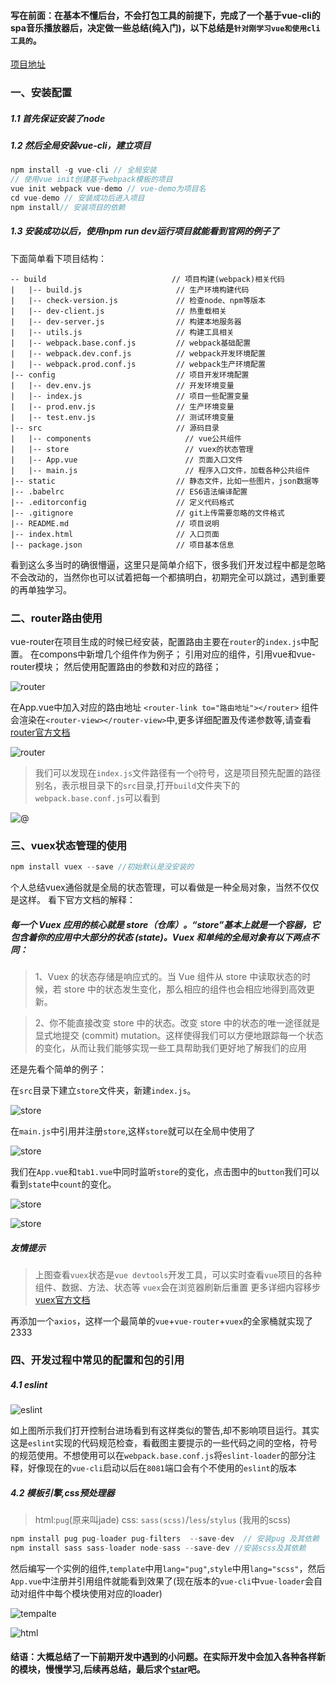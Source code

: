####  写在前面：在基本不懂后台，不会打包工具的前提下，完成了一个基于vue-cli的spa音乐播放器后，决定做一些总结(纯入门)，以下总结是`针对刚学习vue和使用cli工具的`。
[项目地址](https://github.com/tobeapro/vue-music-player)
### 一、安装配置
##### 1.1 首先保证安装了node
##### 1.2 然后全局安装vue-cli，建立项目
```javascript
npm install -g vue-cli // 全局安装
// 使用vue init创建基于webpack模板的项目
vue init webpack vue-demo // vue-demo为项目名
cd vue-demo // 安装成功后进入项目
npm install// 安装项目的依赖 
```
##### 1.3 安装成功以后，使用npm run dev运行项目就能看到官网的例子了
下面简单看下项目结构：
```
-- build                            // 项目构建(webpack)相关代码
|   |-- build.js                     // 生产环境构建代码
|   |-- check-version.js             // 检查node、npm等版本
|   |-- dev-client.js                // 热重载相关
|   |-- dev-server.js                // 构建本地服务器
|   |-- utils.js                     // 构建工具相关
|   |-- webpack.base.conf.js         // webpack基础配置
|   |-- webpack.dev.conf.js          // webpack开发环境配置
|   |-- webpack.prod.conf.js         // webpack生产环境配置
|-- config                           // 项目开发环境配置
|   |-- dev.env.js                   // 开发环境变量
|   |-- index.js                     // 项目一些配置变量
|   |-- prod.env.js                  // 生产环境变量
|   |-- test.env.js                  // 测试环境变量
|-- src                              // 源码目录
|   |-- components                     // vue公共组件
|   |-- store                          // vuex的状态管理
|   |-- App.vue                        // 页面入口文件
|   |-- main.js                        // 程序入口文件，加载各种公共组件
|-- static                           // 静态文件，比如一些图片，json数据等
|-- .babelrc                         // ES6语法编译配置
|-- .editorconfig                    // 定义代码格式
|-- .gitignore                       // git上传需要忽略的文件格式
|-- README.md                        // 项目说明
|-- index.html                       // 入口页面
|-- package.json                     // 项目基本信息
```
看到这么多当时的确很懵逼，这里只是简单介绍下，很多我们开发过程中都是忽略不会改动的，当然你也可以试着把每一个都搞明白，初期完全可以跳过，遇到重要的再单独学习。
###  二、router路由使用
vue-router在项目生成的时候已经安装，配置路由主要在`router`的`index.js`中配置。
在compons中新增几个组件作为例子；
引用对应的组件，引用vue和vue-router模块；
然后使用配置路由的参数和对应的路径；

![router](https://tobeapro.github.io/img/cli1.png)

在App.vue中加入对应的路由地址
`<router-link to="路由地址"></router>`
组件会渲染在`<router-view></router-view>`中,更多详细配置及传递参数等,请查看[router官方文档](https://router.vuejs.org/zh-cn/)

![router](https://tobeapro.github.io/img/cli2.png)

> 我们可以发现在`index.js`文件路径有一个`@`符号，这是项目预先配置的路径别名，表示根目录下的`src`目录,打开`build`文件夹下的`webpack.base.conf.js`可以看到

![@](https://tobeapro.github.io/img/cli3.png)
### 三、vuex状态管理的使用
```javascript
npm install vuex --save //初始默认是没安装的
```
个人总结vuex通俗就是全局的状态管理，可以看做是一种全局对象，当然不仅仅是这样。
看下官方文档的解释：
#####  每一个 Vuex 应用的核心就是 store（仓库）。“store”基本上就是一个容器，它包含着你的应用中大部分的状态 (state)。Vuex 和单纯的全局对象有以下两点不同：

>1、Vuex 的状态存储是响应式的。当 Vue 组件从 store 中读取状态的时候，若 store 中的状态发生变化，那么相应的组件也会相应地得到高效更新。

>2、你不能直接改变 store 中的状态。改变 store 中的状态的唯一途径就是显式地提交 (commit) mutation。这样使得我们可以方便地跟踪每一个状态的变化，从而让我们能够实现一些工具帮助我们更好地了解我们的应用

还是先看个简单的例子：

在`src`目录下建立`store`文件夹，新建`index.js`。

![store](https://tobeapro.github.io/img/cli4.png)

在`main.js`中引用并注册`store`,这样`store`就可以在全局中使用了

![store](https://tobeapro.github.io/img/cli5.png)

我们在`App.vue`和`tab1.vue`中同时监听`store`的变化，点击图中的`button`我们可以看到`state`中`count`的变化。

![store](https://tobeapro.github.io/img/cli6.png)

![store](https://tobeapro.github.io/img/cli7.png)
##### 友情提示
> 上图查看`vuex`状态是`vue devtools`开发工具，可以实时查看`vue`项目的各种组件、数据、方法、状态等
> `vuex`会在浏览器刷新后重置
> 更多详细内容移步[vuex官方文档](https://vuex.vuejs.org/zh-cn/)

 再添加一个`axios`，这样一个最简单的`vue`+`vue-router`+`vuex`的全家桶就实现了2333

### 四、开发过程中常见的配置和包的引用
##### 4.1  eslint
![eslint](https://tobeapro.github.io/img/cli8.png)

如上图所示我们打开控制台进场看到有这样类似的警告,却不影响项目运行。其实这是`eslint`实现的代码规范检查，看截图主要提示的一些代码之间的空格，符号的规范使用。不想使用可以在`webpack.base.conf.js`将`eslint-loader`的部分注释，好像现在的`vue-cli`启动以后在`8081`端口会有个不使用的`eslint`的版本
##### 4.2 模板引擎,css预处理器

> html:`pug`(原来叫jade)
> css: `sass(scss)`/`less`/`stylus` (我用的scss)

```javascript
npm install pug pug-loader pug-filters  --save-dev  // 安装pug 及其依赖
npm install sass sass-loader node-sass --save-dev //安装scss及其依赖
```
然后编写一个实例的组件,`template`中用`lang="pug"`,`style`中用`lang="scss"`，然后`App.vue`中注册并引用组件就能看到效果了(现在版本的`vue-cli`中`vue-loader`会自动对组件中每个模块使用对应的loader)

![tempalte](https://tobeapro.github.io/img/cli9.png)

![html](https://tobeapro.github.io/img/cli10.png)

#### 结语：大概总结了一下前期开发中遇到的小问题。在实际开发中会加入各种各样新的模块，慢慢学习,后续再总结，最后求个[star](https://github.com/tobeapro/vue-music-player)吧。